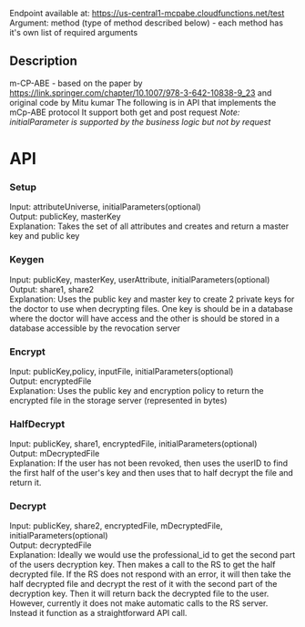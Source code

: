 Endpoint available at: https://us-central1-mcpabe.cloudfunctions.net/test  \
Argument: method (type of method described below) - each method has it's own list of required arguments

## Description
m-CP-ABE - based on the paper by https://link.springer.com/chapter/10.1007/978-3-642-10838-9_23 and original code by 
Mitu kumar
The following is in API that implements the mCp-ABE protocol 
It support both get and post request
*Note: initialParameter is supported by the business logic but not by request*

# API

### Setup
Input: attributeUniverse, initialParameters(optional)\
Output: publicKey, masterKey\
Explanation: Takes the set of all attributes and creates and return a master key and public key

### Keygen
Input: publicKey, masterKey, userAttribute, initialParameters(optional)\
Output: share1, share2\
Explanation: Uses the public key and master key to create 2 private keys for the doctor to use when decrypting files. One key is should be in a database where the doctor will have access and the other is should be stored in a database accessible by the revocation server

### Encrypt
Input: publicKey,policy, inputFile, initialParameters(optional)\
Output: encryptedFile\
Explanation: Uses the public key and encryption policy to return the encrypted file in the storage server (represented in bytes)

### HalfDecrypt
Input: publicKey, share1, encryptedFile, initialParameters(optional)\
Output: mDecryptedFile\
Explanation: If the user has not been revoked, then uses the userID to find the first half of the user's key and then uses that to half decrypt the file and return it.

### Decrypt
Input: publicKey, share2, encryptedFile, mDecryptedFile, initialParameters(optional)\
Output: decryptedFile\
Explanation: Ideally we would use the professional_id to get the second part of the users decryption key. 
Then makes a call to the RS to get the half decrypted file. 
If the RS does not respond with an error, it will then take the half decrypted file and 
decrypt the rest of it with the second part of the decryption key. Then it will return back the decrypted file to the user.
However, currently it does not make automatic calls to the RS server. Instead it function as a straightforward API call.



